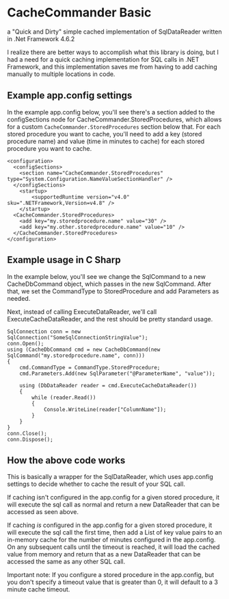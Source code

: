 # CacheCommander Basic 

a "Quick and Dirty" simple cached implementation of SqlDataReader written in .Net Framework 4.6.2

I realize there are better ways to accomplish what this library is doing, but I had a need for a quick caching implementation for SQL calls in .NET Framework, and this implementation saves me from having to add caching manually to multiple locations in code.

## Example app.config settings

In the example app.config below, you'll see there's a section added to the configSections node for CacheCommander.StoredProcedures, which allows for a custom `CacheCommander.StoredProcedures` section below that.
For each stored procedure you want to cache, you'll need to add a key (stored procedure name) and value (time in minutes to cache) for each stored procedure you want to cache.

```
<configuration>
  <configSections>
    <section name="CacheCommander.StoredProcedures" type="System.Configuration.NameValueSectionHandler" />
  </configSections>
    <startup> 
        <supportedRuntime version="v4.0" sku=".NETFramework,Version=v4.8" />
    </startup>
  <CacheCommander.StoredProcedures>
    <add key="my.storedprocedure.name" value="30" />
    <add key="my.other.storedprocedure.name" value="10" />
  </CacheCommander.StoredProcedures>
</configuration>
```

## Example usage in C Sharp

In the example below, you'll see we change the SqlCommand to a new CacheDbCommand object, which passes in the new SqlCommand. 
After that, we set the CommandType to StoredProcedure and add Parameters as needed.

Next, instead of calling ExecuteDataReader, we'll call ExecuteCacheDataReader, and the rest should be pretty standard usage.

```
SqlConnection conn = new SqlConnection("SomeSqlConnectionStringValue");
conn.Open();
using (CacheDbCommand cmd = new CacheDbCommand(new SqlCommand("my.storedprocedure.name", conn)))
{
    cmd.CommandType = CommandType.StoredProcedure;
    cmd.Parameters.Add(new SqlParameter("@ParameterName", "value"));

    using (DbDataReader reader = cmd.ExecuteCacheDataReader())
    {
        while (reader.Read())
        {
            Console.WriteLine(reader["ColumnName"]);
        }
    }
}
conn.Close();
conn.Dispose();
```

## How the above code works

This is basically a wrapper for the SqlDataReader, which uses app.config settings to decide whether to cache the result of your SQL call.  

If caching isn't configured in the app.config for a given stored procedure, it will execute the sql call as normal and return a new DataReader that can be accessed as seen above.

If caching _is_ configured in the app.config for a given stored procedure, it will execute the sql call the first time, then add a List of key value pairs to an in-memory cache for the number of minutes configured in the app.config.
On any subsequent calls until the timeout is reached, it will load the cached value from memory and return that as a new DataReader that can be accessed the same as any other SQL call.

Important note:  If you configure a stored procedure in the app.config, but you don't specify a timeout value that is greater than 0, it will default to a 3 minute cache timeout.